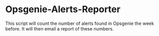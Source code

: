 # Opsgenie-Alerts-Reporter
This script will count the number of alerts found in Opsgenie the week before. It will then email a report of these numbers.
